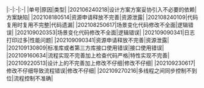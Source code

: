 |:-|:-|:-|
|单号|原因|类型|
|202106240218|设计方案方案妥协引入不必要的依赖|方案缺陷|
|202108180514|资源申请释放不完善|资源泄露|
|202108240109|代码复用时复用不完整|代码遗漏|
|202108250617|场景变化代码修改不全面|逻辑错误|
|202109020353|场景变化代码修改不全面|逻辑错误|
|202109090341|日志打印过多|性能问题|
|202109090341|资源申请释放不完善|资源泄露|
|202109130809|标准库或者第三方库接口使用错误|接口使用错误|
|202109160634|流程实现不完善加上检查代码严格|特性实现不完善|
|202109220513|设计上的不完善加上修改不仔细|修改不仔细|
|202109230617|修改不仔细导致流程错误|修改不仔细|
|202109270216|多线程之间同步控制不到位|流程控制不准确|
